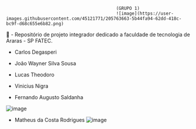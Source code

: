 
                                              (GRUPO 1)
                                              ![image](https://user-images.githubusercontent.com/45121771/205763663-5b44fa94-62dd-418c-bc9f-d68c655e6b82.png)

🤠 - Repositório de projeto integrador dedicado a faculdade de tecnologia de Araras - SP FATEC.     

- Carlos Degasperi

- João Wayner Silva Sousa
- Lucas Theodoro

- Vinicius Nigra


- Fernando Augusto Saldanha

![image](https://user-images.githubusercontent.com/45121771/205764070-195c10f4-3c1a-46bc-aeb7-1ccb2124d297.png)

- Matheus da Costa Rodrigues
![image](https://user-images.githubusercontent.com/45121771/205764135-b1e655f6-12ae-493f-8d41-d6dac8d9f819.png)
